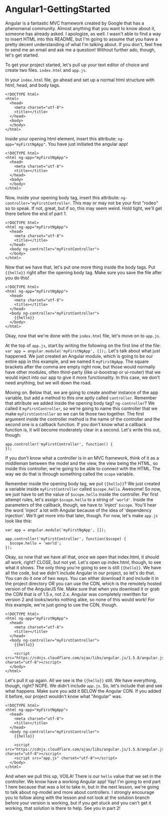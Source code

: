 # Angular1-GettingStarted

Angular is a fantastic MVC framework created by Google that has a phenomenal community. Almost anything that you want to know about it, someone has already asked. I apologize, as well. I wasn't able to find a way to insert HTML into this README, but I'm going to assume that you have a pretty decent understanding of what I'm talking about. If you don't, feel free to send me an email and ask me a question! Without further ado, though, let's get started.

To get your project started, let's pull up your text editor of choice and create two files. `index.html` and `app.js`.

In your `index.html` file, go ahead and set up a normal html structure with html, head, and body tags.

```text
<!DOCTYPE html>
<html>
  <head>
    <meta charset="utf-8">
    <title></title>
  </head>
  <body>
  </body>
</html>
```

Inside your opening html element, insert this attribute: `ng-app="myFirstNgApp"`. You have just initiated the angular app!

```text
<!DOCTYPE html>
<html ng-app="myFirstNgApp">
  <head>
    <meta charset="utf-8">
    <title></title>
  </head>
  <body>
  </body>
</html>
```

Now, inside your opening body tag, insert this attribute: `ng-controller="myFirstController`. This may or may not be your first "rodeo" so to speak. If not, great, but if so, this may seem weird. Hold tight, we'll get there before the end of part 1.

```text
<!DOCTYPE html>
<html ng-app="myFirstNgApp">
  <head>
    <meta charset="utf-8">
    <title></title>
  </head>
  <body ng-controller="myFirstController">
  </body>
</html>
```

Now that we have that, let's put one more thing inside the body tags. Put `{{hello}}` right after the opening body tag. Make sure you save the file after you do this!

```text
<!DOCTYPE html>
<html ng-app="myFirstNgApp">
  <head>
    <meta charset="utf-8">
    <title></title>
  </head>
  <body ng-controller="myFirstController">
    {{hello}}
  </body>
</html>
```

Okay, now that we're done with the `index.html` file, let's move on to `app.js`. 

At the top of `app.js`, start by writing the following on the first line of the file: `var app = angular.module('myFirstNgApp', []);`. Let's talk about what just happened. We just created an Angular module, which is going to be our entire app in this example, and we named it `myFirstNgApp`. The square brackets after the comma are empty right now, but those would normally have other modules, often third-party (like ui-boostrap or ui-router) that we would inject into our app to give it more functionality. In this case, we don't need anything, but we will down the road.

Moving on. Below that, we are going to create another instance of the app variable, but add a method to this one aptly called `controller`. Remember that attribute we added inside the opening body tag? `ng-controller`? We called it `myFirstController`, so we're going to name this controller that we make `myFirstController` so we can tie those two together. The first argument inside the controller method is the name of the controller and the second one is a callback function. If you don't know what a callback function is, it will become moderately clear in a second. Let's write this out, though:

<pre><code>app.controller('myFirstController', function() {
});
</code></pre>

If you don't know what a controller is in an MVC framework, think of it as a middleman between the model and the view, the view being the HTML, so inside this controller, we're going to be able to connect with the HTML. The way we do that is through something called the `scope` variable.

Remember inside the opening body tag, we put `{{hello}}`? We just created a variable inside `myFirstController` called `$scope.hello`. Awesome! So now, we just have to set the value of `$scope.hello` inside the controller. Per first attempt rules, let's assign `$scope.hello` to a string of `'world'`. Inside the parameters of the callback, though, we have to 'inject' `$scope`. You'll hear the word 'inject' a lot with Angular because of the idea of 'dependency injection'. We'll get more into that later, though. For now, let's make `app.js` look like this:

<pre><code>var app = angular.module('myFirstNgApp', []);

app.controller('myFirstController', function($scope) {
  $scope.hello = 'world';
});
</code></pre>

Okay, so now that we have all that, once we open that index.html, it should all work, right? CLOSE, but not yet. Let's open up index.html, though, to see what it shows. The only thing you're going to see is still `{{hello}}`. We have all the code, but we didn't include Angular in our project, so let's do that. You can do it one of two ways. You can either download it and include it in the project directory OR you can use the CDN, which is the remotely hosted version of the AngularJS file. Make sure that when you download it or grab the CDN that is of 1.5.x, not 2.x. Angular was completely rewritten for version 2 and looks/works nothing alike, so none of this would work! For this example, we're just going to use the CDN, though.

```text
<!DOCTYPE html>
<html ng-app="myFirstNgApp">
  <head>
    <meta charset="utf-8">
    <title></title>
  </head>
  <body ng-controller="myFirstController">
    {{hello}}
    
    <script src="https://cdnjs.cloudflare.com/ajax/libs/angular.js/1.5.8/angular.js" charset="utf-8"></script>
  </body>
</html>
```
Let's pull it up again. All we see is the `{{hello}}` still. We have everything, though, right? NOPE. We didn't include `app.js`. So, let's include that and see what happens. Make sure you add it BELOW the Angular CDN. If you added it before, our project wouldn't know what "Angular" was.

```text
<!DOCTYPE html>
<html ng-app="myFirstNgApp">
  <head>
    <meta charset="utf-8">
    <title></title>
  </head>
  <body ng-controller="myFirstController">
    {{hello}}
    
    <script src="https://cdnjs.cloudflare.com/ajax/libs/angular.js/1.5.8/angular.js" charset="utf-8"></script>
    <script src="app.js" charset="utf-8"></script>
  </body>
</html>
```

And when we pull this up, VOILA! There is our `hello` value that we set in the controller. We know have a working Angular app! Yay! I'm going to end part 1 here because that was a lot to take in, but in the next lesson, we're going to talk about ng-model and more about controllers. I strongly encourage you to follow along with the lesson and not look at the solution branch before your version is working, but if you get stuck and you can't get it working, that solution is there to help. See you in part 2!
